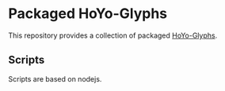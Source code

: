 
# Packaged HoYo-Glyphs

This repository provides a collection of packaged [HoYo-Glyphs](https://github.com/SpeedyOrc-C/HoYo-Glyphs/).

## Scripts

Scripts are based on nodejs.